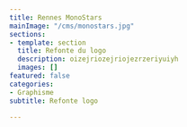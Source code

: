 ```yaml
---
title: Rennes MonoStars
mainImage: "/cms/monostars.jpg"
sections:
- template: section
  title: Refonte du logo
  description: oizejriozejriojezrzeriyuiyh
  images: []
featured: false
categories:
- Graphisme
subtitle: Refonte logo

---
```

